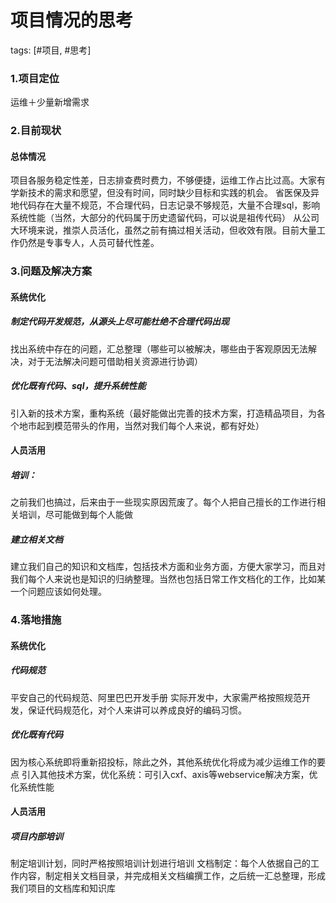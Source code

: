 # 项目情况的思考

tags: [#项目, #思考]

### 1.项目定位

运维＋少量新增需求

### 2.目前现状

#### 总体情况

项目各服务稳定性差，日志排查费时费力，不够便捷，运维工作占比过高。大家有学新技术的需求和愿望，但没有时间，同时缺少目标和实践的机会。
省医保及异地代码存在大量不规范，不合理代码，日志记录不够规范，大量不合理sql，影响系统性能（当然，大部分的代码属于历史遗留代码，可以说是祖传代码）
从公司大环境来说，推崇人员活化，虽然之前有搞过相关活动，但收效有限。目前大量工作仍然是专事专人，人员可替代性差。

### 3.问题及解决方案

#### 系统优化

##### 制定代码开发规范，从源头上尽可能杜绝不合理代码出现

找出系统中存在的问题，汇总整理（哪些可以被解决，哪些由于客观原因无法解决，对于无法解决问题可借助相关资源进行协调）

##### 优化既有代码、sql，提升系统性能

引入新的技术方案，重构系统（最好能做出完善的技术方案，打造精品项目，为各个地市起到模范带头的作用，当然对我们每个人来说，都有好处）

#### 人员活用

##### 培训：

之前我们也搞过，后来由于一些现实原因荒废了。每个人把自己擅长的工作进行相关培训，尽可能做到每个人能做

##### 建立相关文档

建立我们自己的知识和文档库，包括技术方面和业务方面，方便大家学习，而且对我们每个人来说也是知识的归纳整理。当然也包括日常工作文档化的工作，比如某一个问题应该如何处理。

### 4.落地措施

#### 系统优化

##### 代码规范

平安自己的代码规范、阿里巴巴开发手册
实际开发中，大家需严格按照规范开发，保证代码规范化，对个人来讲可以养成良好的编码习惯。

##### 优化既有代码

因为核心系统即将重新招投标，除此之外，其他系统优化将成为减少运维工作的要点
引入其他技术方案，优化系统：可引入cxf、axis等webservice解决方案，优化系统性能

#### 人员活用

##### 项目内部培训

制定培训计划，同时严格按照培训计划进行培训
文档制定：每个人依据自己的工作内容，制定相关文档目录，并完成相关文档编撰工作，之后统一汇总整理，形成我们项目的文档库和知识库